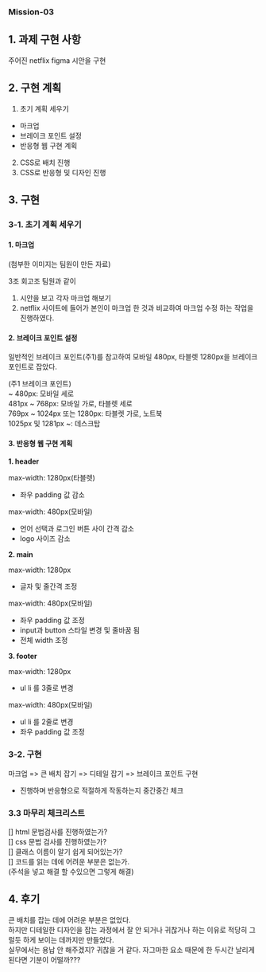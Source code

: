 ### Mission-03

## 1. 과제 구현 사항

주어진 netflix figma 시안을 구현

## 2. 구현 계획

1. 초기 계획 세우기

- 마크업 <br/>
- 브레이크 포인트 설정<br/>
- 반응형 웹 구현 계획<br/>

2. CSS로 배치 진행
3. CSS로 반응형 및 디자인 진행

## 3. 구현

### 3-1. 초기 계획 세우기

#### 1. 마크업

(첨부한 이미지는 팀원이 만든 자료)

3조 회고조 팀원과 같이

1. 시안을 보고 각자 마크업 해보기
2. netflix 사이트에 들어가 본인이 마크업 한 것과 비교하여 마크업 수정
   하는 작업을 진행하였다.

#### 2. 브레이크 포인트 설정

일반적인 브레이크 포인트(주1)를 참고하여 모바일 480px, 타블렛 1280px을 브레이크 포인트로 잡았다.

(주1 브레이크 포인트)<br/>
~ 480px: 모바일 세로<br/>
481px ~ 768px: 모바일 가로, 타블렛 세로<br/>
769px ~ 1024px 또는 1280px: 타블렛 가로, 노트북<br/>
1025px 및 1281px ~: 데스크탑<br/>

#### 3. 반응형 웹 구현 계획

<b>1. header</b>

   max-width: 1280px(타블렛)

   - 좌우 padding 값 감소

   max-width: 480px(모바일)

   - 언어 선택과 로그인 버튼 사이 간격 감소
   - logo 사이즈 감소

<b>2. main</b>
   
   max-width: 1280px

   - 글자 및 줄간격 조정

   max-width: 480px(모바일)

   - 좌우 padding 값 조정
   - input과 button 스타일 변경 및 줄바꿈 됨
   - 전체 width 조정

<b>3. footer</b>
   
   max-width: 1280px

   - ul li 를 3줄로 변경

   max-width: 480px(모바일)

   - ul li 를 2줄로 변경
   - 좌우 padding 값 조정

### 3-2. 구현

마크업 => 큰 배치 잡기 => 디테일 잡기 => 브레이크 포인트 구현 <br/>
* 진행하며 반응형으로 적절하게 작동하는지 중간중간 체크<br/>

### 3.3 마무리 체크리스트
[] html 문법검사를 진행하였는가? <br/>
[] css 문법 검사를 진행하였는가? <br/>
[] 클래스 이름이 알기 쉽게 되어있는가? <br/>
[] 코드를 읽는 데에 어려운 부분은 없는가. <br/>
(주석을 넣고 해결 할 수있으면 그렇게 해결)

## 4. 후기
큰 배치를 잡는 데에 어려운 부분은 없었다. <br/>
하지만 디테일한 디자인을 잡는 과정에서 잘 안 되거나 귀찮거나 하는 이유로 적당히 그럴듯 하게 보이는 데까지만 만들었다.<br/>
실무에서는 용납 안 해주겠지? 귀찮을 거 같다. 자그마한 요소 때문에 한 두시간 날리게 된다면 기분이 어떨까???
